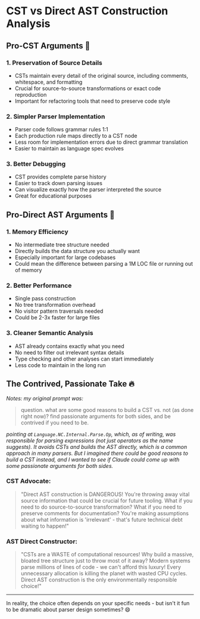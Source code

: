 # CST vs Direct AST Construction Analysis

## Pro-CST Arguments 🌳

### 1. Preservation of Source Details
- CSTs maintain every detail of the original source, including comments, whitespace, and formatting
- Crucial for source-to-source transformations or exact code reproduction
- Important for refactoring tools that need to preserve code style

### 2. Simpler Parser Implementation
- Parser code follows grammar rules 1:1
- Each production rule maps directly to a CST node
- Less room for implementation errors due to direct grammar translation
- Easier to maintain as language spec evolves

### 3. Better Debugging
- CST provides complete parse history
- Easier to track down parsing issues
- Can visualize exactly how the parser interpreted the source
- Great for educational purposes

## Pro-Direct AST Arguments 🚀

### 1. Memory Efficiency
- No intermediate tree structure needed
- Directly builds the data structure you actually want
- Especially important for large codebases
- Could mean the difference between parsing a 1M LOC file or running out of memory

### 2. Better Performance
- Single pass construction
- No tree transformation overhead
- No visitor pattern traversals needed
- Could be 2-3x faster for large files

### 3. Cleaner Semantic Analysis
- AST already contains exactly what you need
- No need to filter out irrelevant syntax details
- Type checking and other analyses can start immediately
- Less code to maintain in the long run

## The Contrived, Passionate Take 🔥

*Notes: my original prompt was:*

> question. what are some good reasons to build a CST vs. not (as done right now)? find passionate arguments for both sides, and be contrived if you need to be.

*pointing at `Language.NC.Internal.Parse.Op`, which, as of writing, was responsible for parsing expressions (not just operators as the name suggests). It avoids CSTs and builds the AST directly, which is a common approach in many parsers. But I imagined there could be good reasons to build a CST instead, and I wanted to see if Claude could come up with some passionate arguments for both sides.*

### CST Advocate:
> "Direct AST construction is DANGEROUS! You're throwing away vital source information that could be crucial for future tooling. What if you need to do source-to-source transformation? What if you need to preserve comments for documentation? You're making assumptions about what information is 'irrelevant' - that's future technical debt waiting to happen!"

### AST Direct Constructor:
> "CSTs are a WASTE of computational resources! Why build a massive, bloated tree structure just to throw most of it away? Modern systems parse millions of lines of code - we can't afford this luxury! Every unnecessary allocation is killing the planet with wasted CPU cycles. Direct AST construction is the only environmentally responsible choice!"

---

In reality, the choice often depends on your specific needs - but isn't it fun to be dramatic about parser design sometimes? 😄